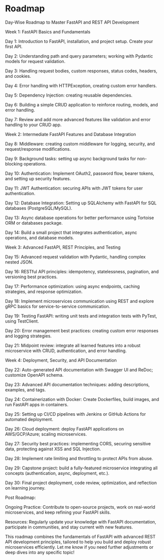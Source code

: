 # Roadmap


Day-Wise Roadmap to Master FastAPI and REST API Development

Week 1: FastAPI Basics and Fundamentals

Day 1: Introduction to FastAPI, installation, and project setup. Create your first API.

Day 2: Understanding path and query parameters; working with Pydantic models for request validation.

Day 3: Handling request bodies, custom responses, status codes, headers, and cookies.

Day 4: Error handling with HTTPException, creating custom error handlers.

Day 5: Dependency Injection: creating reusable dependencies.

Day 6: Building a simple CRUD application to reinforce routing, models, and error handling.

Day 7: Review and add more advanced features like validation and error handling to your CRUD app.


Week 2: Intermediate FastAPI Features and Database Integration

Day 8: Middleware: creating custom middleware for logging, security, and request/response modifications.

Day 9: Background tasks: setting up async background tasks for non-blocking operations.

Day 10: Authentication: Implement OAuth2, password flow, bearer tokens, and setting up security features.

Day 11: JWT Authentication: securing APIs with JWT tokens for user authentication.

Day 12: Database Integration: Setting up SQLAlchemy with FastAPI for SQL databases (PostgreSQL/MySQL).

Day 13: Async database operations for better performance using Tortoise ORM or databases package.

Day 14: Build a small project that integrates authentication, async operations, and database models.


Week 3: Advanced FastAPI, REST Principles, and Testing

Day 15: Advanced request validation with Pydantic, handling complex nested JSON.

Day 16: RESTful API principles: idempotency, statelessness, pagination, and versioning best practices.

Day 17: Performance optimization: using async endpoints, caching strategies, and response optimization.

Day 18: Implement microservices communication using REST and explore gRPC basics for service-to-service communication.

Day 19: Testing FastAPI: writing unit tests and integration tests with PyTest, using TestClient.

Day 20: Error management best practices: creating custom error responses and logging strategies.

Day 21: Midpoint review: integrate all learned features into a robust microservice with CRUD, authentication, and error handling.


Week 4: Deployment, Security, and API Documentation

Day 22: Auto-generated API documentation with Swagger UI and ReDoc; customize OpenAPI schema.

Day 23: Advanced API documentation techniques: adding descriptions, examples, and tags.

Day 24: Containerization with Docker: Create Dockerfiles, build images, and run FastAPI apps in containers.

Day 25: Setting up CI/CD pipelines with Jenkins or GitHub Actions for automated deployment.

Day 26: Cloud deployment: deploy FastAPI applications on AWS/GCP/Azure; scaling microservices.

Day 27: Security best practices: implementing CORS, securing sensitive data, protecting against XSS and SQL Injection.

Day 28: Implement rate limiting and throttling to protect APIs from abuse.

Day 29: Capstone project: build a fully-featured microservice integrating all concepts (authentication, async, deployment, etc.).

Day 30: Final project deployment, code review, optimization, and reflection on learning journey.


Post Roadmap:

Ongoing Practice: Contribute to open-source projects, work on real-world microservices, and keep refining your FastAPI skills.

Resources: Regularly update your knowledge with FastAPI documentation, participate in communities, and stay current with new features.


This roadmap combines the fundamentals of FastAPI with advanced REST API development principles, tailored to help you build and deploy robust microservices efficiently. Let me know if you need further adjustments or deep dives into any specific topic!
